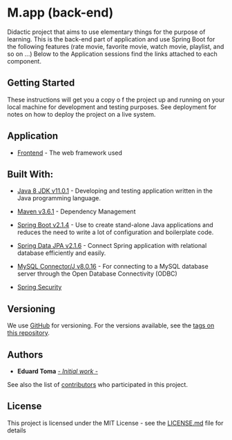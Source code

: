 # M.app (back-end)

Didactic project that aims to use elementary things for the purpose of learning. This is the back-end part of  application and use Spring Boot for the following features (rate movie, favorite movie, watch movie, playlist, and so on ...) Below to the Application sessions find the links attached to each component.

## Getting Started

These instructions will get you a copy o f the project up and running on your local machine for development and testing purposes. See deployment for notes on how to deploy the project on a live system.

## Application

- [Frontend](https://github.com/TomaEduard/movie-web-app) - The web framework used

## Built With:

* [Java 8 JDK v11.0.1](https://www.oracle.com/technetwork/java/javase/downloads/jdk8-downloads-2133151.html) - Developing and testing application written in the Java programming language.

* [Maven v3.6.1](https://maven.apache.org/) - Dependency Management

* [Spring Boot v2.1.4](https://spring.io/projects/spring-boot) - Use to create stand-alone Java applications and reduces the need to write a lot of configuration and boilerplate code.

* [Spring Data JPA v2.1.6](https://spring.io/guides/gs/accessing-data-jpa/) - Connect Spring application with relational database efficiently and easily.
* [MySQL Connector/J v8.0.16](https://mvnrepository.com/artifact/mysql/mysql-connector-java) - For connecting to a MySQL database server through the Open Database Connectivity (ODBC)

* [Spring Security]() 

## Versioning

We use [GitHub](https://github.com/) for versioning. For the versions available, see the [tags on this repository](https://github.com/TomaEduard/movie-app-api).

## Authors

- **Eduard Toma** [- _Initial work_ -](https://github.com/TomaEduard/movie-app-api)

See also the list of [contributors](https://github.com/TomaEduard/movie-app-api/graphs/contributors) who participated in this project.

## License

This project is licensed under the MIT License - see the [LICENSE.md](LICENSE.md) file for details
